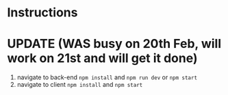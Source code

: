 # Instructions

# UPDATE (WAS busy on 20th Feb, will work on 21st and will get it done)

1. navigate to back-end `npm install` and `npm run dev` or `npm start`
2. navigate to client `npm install` and `npm start`
